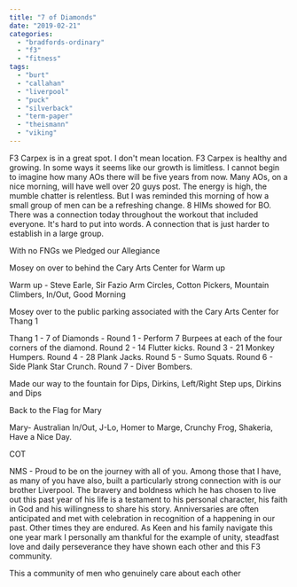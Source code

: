 ```yaml
---
title: "7 of Diamonds"
date: "2019-02-21"
categories: 
  - "bradfords-ordinary"
  - "f3"
  - "fitness"
tags: 
  - "burt"
  - "callahan"
  - "liverpool"
  - "puck"
  - "silverback"
  - "term-paper"
  - "theismann"
  - "viking"
---
```


F3 Carpex is in a great spot. I don't mean location. F3 Carpex is healthy and growing. In some ways it seems like our growth is limitless. I cannot begin to imagine how many AOs there will be five years from now. Many AOs, on a nice morning, will have well over 20 guys post. The energy is high, the mumble chatter is relentless. But I was reminded this morning of how a small group of men can be a refreshing change. 8 HIMs showed for BO. There was a connection today throughout the workout that included everyone. It's hard to put into words. A connection that is just harder to establish in a large group.

With no FNGs we Pledged our Allegiance

Mosey on over to behind the Cary Arts Center for Warm up

Warm up - Steve Earle, Sir Fazio Arm Circles, Cotton Pickers, Mountain Climbers, In/Out, Good Morning

Mosey over to the public parking associated with the Cary Arts Center for Thang 1

Thang 1 - 7 of Diamonds - Round 1 - Perform 7 Burpees at each of the four corners of the diamond. Round 2 - 14 Flutter kicks. Round 3 - 21 Monkey Humpers. Round 4 - 28 Plank Jacks. Round 5 - Sumo Squats. Round 6 - Side Plank Star Crunch. Round 7 - Diver Bombers.

Made our way to the fountain for Dips, Dirkins, Left/Right Step ups, Dirkins and Dips

Back to the Flag for Mary

Mary- Australian In/Out, J-Lo, Homer to Marge, Crunchy Frog, Shakeria, Have a Nice Day.

COT

NMS - Proud to be on the journey with all of you. Among those that I have, as many of you have also, built a particularly strong connection with is our brother Liverpool. The bravery and boldness which he has chosen to live out this past year of his life is a testament to his personal character, his faith in God and his willingness to share his story. Anniversaries are often anticipated and met with celebration in recognition of a happening in our past. Other times they are endured. As Keen and his family navigate this one year mark I personally am thankful for the example of unity, steadfast love and daily perseverance they have shown each other and this F3 community.

This a community of men who genuinely care about each other
